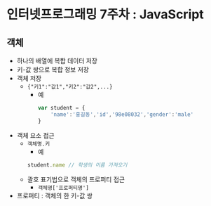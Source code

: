 # 인터넷프로그래밍 7주차 : JavaScript
## 객체
* 하나의 배열에 복합 데이터 저장
* 키-값 쌍으로 복합 정보 저장
* 객체 저장
  * `{"키1":"값1","키2":"값2",...}`
    * 예 
        ```js
        var student = {
            'name':'홍길동','id','98e08032','gender':'male'
        }
        ```
* 객체 요소 접근
  * `객체명.키`
    * 예
    ```js
    student.name // 학생의 이름 가져오기
    ```
  * 괄호 표기법으로 객체의 프로퍼티 접근
    * `객체명['프로퍼티명']` 
* 프로퍼티 : 객체의 한 키-값 쌍